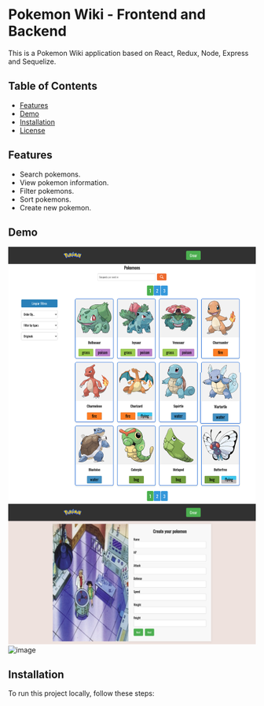 # Pokemon Wiki - Frontend and Backend

This is a Pokemon Wiki application based on React, Redux, Node, Express and Sequelize.

## Table of Contents

- [Features](#features)
- [Demo](#demo)
- [Installation](#installation)
- [License](#license)

## Features

- Search pokemons.
- View pokemon information.
- Filter pokemons.
- Sort pokemons.
- Create new pokemon.

## Demo

![image](https://github.com/tiago1820/pokemon-pi/blob/main/client/public/images/feature1.png)
![image](https://github.com/tiago1820/pokemon-pi/blob/main/client/src/images/feature2.png)
![image](https://github.com/tiago1820/pokemon-pi/blob/main/client/public/images/feature3.png)



## Installation

To run this project locally, follow these steps:
